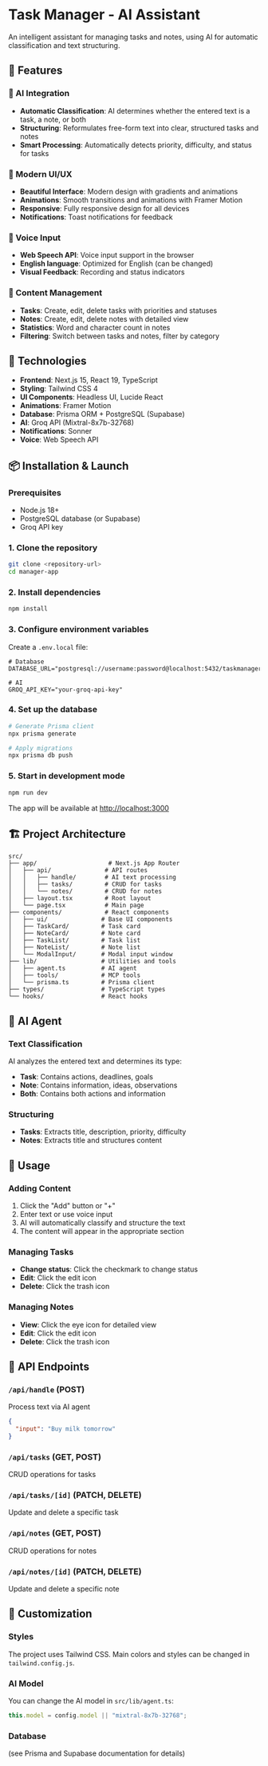 # Task Manager - AI Assistant

An intelligent assistant for managing tasks and notes, using AI for automatic classification and text structuring.

## 🎯 Features

### 🤖 AI Integration

- **Automatic Classification**: AI determines whether the entered text is a task, a note, or both
- **Structuring**: Reformulates free-form text into clear, structured tasks and notes
- **Smart Processing**: Automatically detects priority, difficulty, and status for tasks

### 🎨 Modern UI/UX

- **Beautiful Interface**: Modern design with gradients and animations
- **Animations**: Smooth transitions and animations with Framer Motion
- **Responsive**: Fully responsive design for all devices
- **Notifications**: Toast notifications for feedback

### 🎤 Voice Input

- **Web Speech API**: Voice input support in the browser
- **English language**: Optimized for English (can be changed)
- **Visual Feedback**: Recording and status indicators

### 📝 Content Management

- **Tasks**: Create, edit, delete tasks with priorities and statuses
- **Notes**: Create, edit, delete notes with detailed view
- **Statistics**: Word and character count in notes
- **Filtering**: Switch between tasks and notes, filter by category

## 🚀 Technologies

- **Frontend**: Next.js 15, React 19, TypeScript
- **Styling**: Tailwind CSS 4
- **UI Components**: Headless UI, Lucide React
- **Animations**: Framer Motion
- **Database**: Prisma ORM + PostgreSQL (Supabase)
- **AI**: Groq API (Mixtral-8x7b-32768)
- **Notifications**: Sonner
- **Voice**: Web Speech API

## 📦 Installation & Launch

### Prerequisites

- Node.js 18+
- PostgreSQL database (or Supabase)
- Groq API key

### 1. Clone the repository

```bash
git clone <repository-url>
cd manager-app
```

### 2. Install dependencies

```bash
npm install
```

### 3. Configure environment variables

Create a `.env.local` file:

```env
# Database
DATABASE_URL="postgresql://username:password@localhost:5432/taskmanager"

# AI
GROQ_API_KEY="your-groq-api-key"
```

### 4. Set up the database

```bash
# Generate Prisma client
npx prisma generate

# Apply migrations
npx prisma db push
```

### 5. Start in development mode

```bash
npm run dev
```

The app will be available at [http://localhost:3000](http://localhost:3000)

## 🏗️ Project Architecture

```
src/
├── app/                    # Next.js App Router
│   ├── api/               # API routes
│   │   ├── handle/        # AI text processing
│   │   ├── tasks/         # CRUD for tasks
│   │   └── notes/         # CRUD for notes
│   ├── layout.tsx         # Root layout
│   └── page.tsx           # Main page
├── components/            # React components
│   ├── ui/               # Base UI components
│   ├── TaskCard/         # Task card
│   ├── NoteCard/         # Note card
│   ├── TaskList/         # Task list
│   ├── NoteList/         # Note list
│   └── ModalInput/       # Modal input window
├── lib/                  # Utilities and tools
│   ├── agent.ts          # AI agent
│   ├── tools/            # MCP tools
│   └── prisma.ts         # Prisma client
├── types/                # TypeScript types
└── hooks/                # React hooks
```

## 🤖 AI Agent

### Text Classification

AI analyzes the entered text and determines its type:

- **Task**: Contains actions, deadlines, goals
- **Note**: Contains information, ideas, observations
- **Both**: Contains both actions and information

### Structuring

- **Tasks**: Extracts title, description, priority, difficulty
- **Notes**: Extracts title and structures content

## 📱 Usage

### Adding Content

1. Click the "Add" button or "+"
2. Enter text or use voice input
3. AI will automatically classify and structure the text
4. The content will appear in the appropriate section

### Managing Tasks

- **Change status**: Click the checkmark to change status
- **Edit**: Click the edit icon
- **Delete**: Click the trash icon

### Managing Notes

- **View**: Click the eye icon for detailed view
- **Edit**: Click the edit icon
- **Delete**: Click the trash icon

## 🔧 API Endpoints

### `/api/handle` (POST)

Process text via AI agent

```json
{
  "input": "Buy milk tomorrow"
}
```

### `/api/tasks` (GET, POST)

CRUD operations for tasks

### `/api/tasks/[id]` (PATCH, DELETE)

Update and delete a specific task

### `/api/notes` (GET, POST)

CRUD operations for notes

### `/api/notes/[id]` (PATCH, DELETE)

Update and delete a specific note

## 🎨 Customization

### Styles

The project uses Tailwind CSS. Main colors and styles can be changed in `tailwind.config.js`.

### AI Model

You can change the AI model in `src/lib/agent.ts`:

```typescript
this.model = config.model || "mixtral-8x7b-32768";
```

### Database

(see Prisma and Supabase documentation for details)
